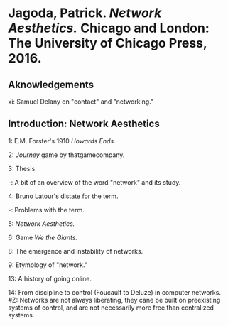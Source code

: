 # Jagoda, Patrick. _Network Aesthetics._ Chicago and London: The University of Chicago Press, 2016.  

## Aknowledgements

xi: Samuel Delany on "contact" and "networking."  

## Introduction: Network Aesthetics

1: E.M. Forster's 1910 _Howards Ends._  

2: _Journey_ game by thatgamecompany.  

3: Thesis.  

-: A bit of an overview of the word "network" and its study.  

4: Bruno Latour's distate for the term.  

-: Problems with the term.  

5: _Network Aesthetics._  

6: Game _We the Giants._  

8: The emergence and instability of networks.  

9: Etymology of "network."  

13: A history of going online.  

14: From discipline to control (Foucault to Deluze) in computer networks. #Z: Networks are not always liberating, they cane be built on preexisting systems of control, and are not necessarily more free than centralized systems.  
